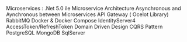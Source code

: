Microservices :
.Net 5.0 ile Microservice Architecture
Asynchronous and Aynchronous between Microservices
API Gateway ( Ocelot Library)
RabbitMQ
Docker & Docker Compose
IdentityServer4
AccessToken/RefreshToken
Domain Driven Design
CQRS Pattern
PostgreSQL
MongoDB
SqlServer
